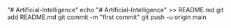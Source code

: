 "# Artificial-Intelligence" 
echo "# Artificial-Intelligence" >> README.md
git add README.md
git commit -m "first commit"
git push -u origin main